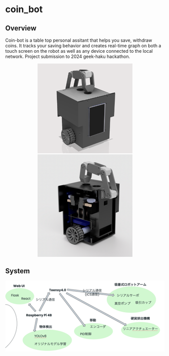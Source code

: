 # coin_bot

## Overview
Coin-bot is a table top personal assitant that helps you save, withdraw coins. It tracks your saving behavior and creates real-time graph on both a touch screen on the robot as well as any device connected to the local network. Project submission to 2024 geek-haku hackathon.

<p align="center">
  <img src="images/coin_bot.png" alt="Image 1 Alt Text" width="300"/>
  <img src="images/interior.png" alt="Image 2 Alt Text" width="300"/>
</p>

## System 
![System architecture](images/system.png)
